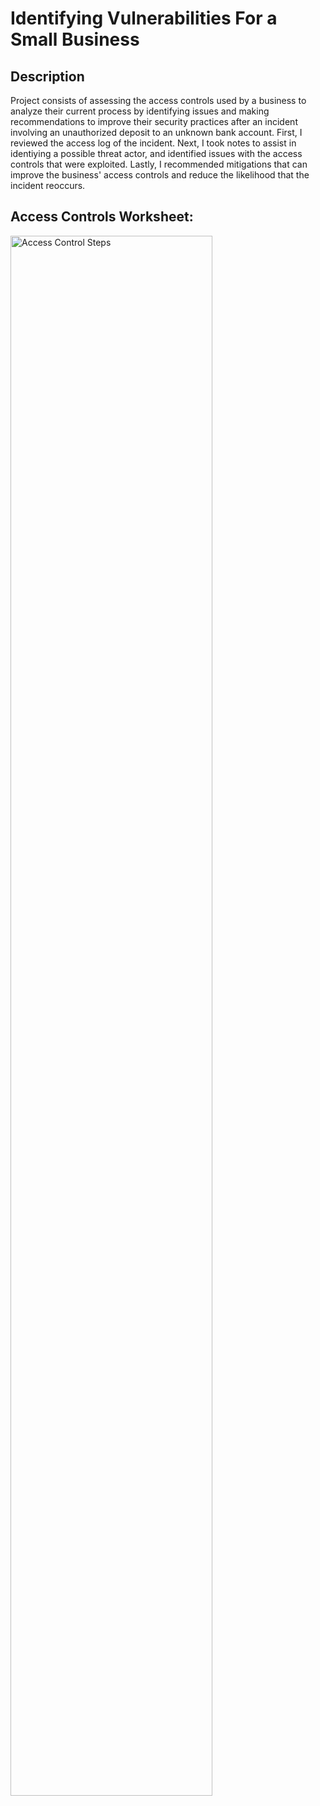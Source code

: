 <h1>Identifying Vulnerabilities For a Small Business</h1>

<h2>Description</h2>
Project consists of assessing the access controls used by a business to analyze their current process by identifying issues and making recommendations to improve their security practices after an incident involving an unauthorized deposit to an unknown bank account. First, I reviewed the access log of the incident. Next, I took notes to assist in identiying a possible threat actor, and identified issues with the access controls that were exploited. Lastly, I recommended mitigations that can improve the business' access controls and reduce the likelihood that the incident reoccurs.
<br />


<h2>Access Controls Worksheet:</h2>
<img src="https://i.imgur.com/z7V5P8G.png" height="80%" width="80%" alt="Access Control Steps"/>

<!--
 ```diff
- text in red
+ text in green
! text in orange
# text in gray
@@ text in purple (and bold)@@
```
--!>
